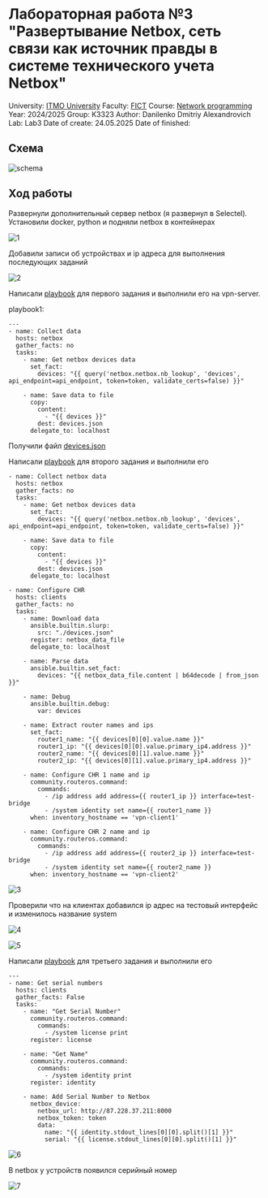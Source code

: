 # Лабораторная работа №3 "Развертывание Netbox, сеть связи как источник правды в системе технического учета Netbox"

University: [ITMO University](https://itmo.ru/ru/)
Faculty: [FICT](https://fict.itmo.ru)
Course: [Network programming]([https://github.com/itmo-ict-faculty/introduction-in-routing](https://itmo-ict-faculty.github.io/network-programming/))
Year: 2024/2025
Group: K3323
Author: Danilenko Dmitriy Alexandrovich
Lab: Lab3
Date of create: 24.05.2025
Date of finished:

## Схема

![schema](files/schema.png)

## Ход работы

Развернули дополнительный сервер netbox (я развернул в Selectel). Установили docker, python и подняли netbox в контейнерах

![1](files/1.png)

Добавили записи об устройствах и ip адреса для выполнения последующих заданий

![2](files/2.png)

Написали [playbook](files/lab3/playbook1.yaml) для первого задания и выполнили его на vpn-server.

playbook1:

```
---
- name: Collect data
  hosts: netbox
  gather_facts: no
  tasks: 
    - name: Get netbox devices data
      set_fact:
        devices: "{{ query('netbox.netbox.nb_lookup', 'devices', api_endpoint=api_endpoint, token=token, validate_certs=false) }}"

    - name: Save data to file
      copy:
        content:
          - "{{ devices }}"
        dest: devices.json
      delegate_to: localhost

```

Получили файл [devices.json](files/lab3/devices.json)

Написали [playbook](files/lab3/playbook2.yaml) для второго задания и выполнили его

```
- name: Collect netbox data
  hosts: netbox
  gather_facts: no
  tasks:
    - name: Get netbox devices data
      set_fact:
        devices: "{{ query('netbox.netbox.nb_lookup', 'devices', api_endpoint=api_endpoint, token=token, validate_certs=false) }}"

    - name: Save data to file
      copy:
        content:
          - "{{ devices }}"
        dest: devices.json
      delegate_to: localhost

- name: Configure CHR
  hosts: clients
  gather_facts: no
  tasks:
    - name: Download data
      ansible.builtin.slurp:
        src: "./devices.json"
      register: netbox_data_file
      delegate_to: localhost

    - name: Parse data
      ansible.builtin.set_fact:
        devices: "{{ netbox_data_file.content | b64decode | from_json }}"

    - name: Debug
      ansible.builtin.debug:
        var: devices

    - name: Extract router names and ips
      set_fact:
        router1_name: "{{ devices[0][0].value.name }}"
        router1_ip: "{{ devices[0][0].value.primary_ip4.address }}"
        router2_name: "{{ devices[0][1].value.name }}"
        router2_ip: "{{ devices[0][1].value.primary_ip4.address }}"

    - name: Configure CHR 1 name and ip
      community.routeros.command:
        commands:
          - /ip address add address={{ router1_ip }} interface=test-bridge
          - /system identity set name={{ router1_name }}
      when: inventory_hostname == 'vpn-client1'

    - name: Configure CHR 2 name and ip
      community.routeros.command:
        commands:
          - /ip address add address={{ router2_ip }} interface=test-bridge
          - /system identity set name={{ router2_name }}
      when: inventory_hostname == 'vpn-client2'

```

![3](files/3.png)

Проверили что на клиентах добавился ip адрес на тестовый интерфейс и изменилось название system

![4](files/4.png)

![5](files/5.png)

Написали [playbook](files/lab3/playbook3.yaml) для третьего задания и выполнили его

```
---
- name: Get serial numbers
  hosts: clients
  gather_facts: False
  tasks:
    - name: "Get Serial Number"
      community.routeros.command:
        commands:
          - /system license print
      register: license

    - name: "Get Name"
      community.routeros.command:
        commands:
          - /system identity print
      register: identity
  
    - name: Add Serial Number to Netbox
      netbox_device:
        netbox_url: http://87.228.37.211:8000
        netbox_token: token
        data:
          name: "{{ identity.stdout_lines[0][0].split()[1] }}"
          serial: "{{ license.stdout_lines[0][0].split()[1] }}"

```

![6](files/6.png)

В netbox у устройств появился серийный номер

![7](files/7.png)
